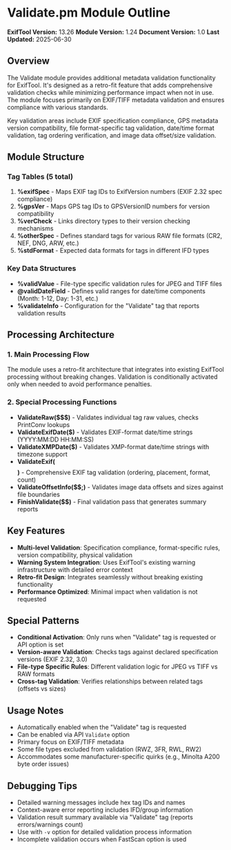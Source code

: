 # Validate.pm Module Outline

**ExifTool Version:** 13.26
**Module Version:** 1.24
**Document Version:** 1.0
**Last Updated:** 2025-06-30

## Overview

The Validate module provides additional metadata validation functionality for ExifTool. It's designed as a retro-fit feature that adds comprehensive validation checks while minimizing performance impact when not in use. The module focuses primarily on EXIF/TIFF metadata validation and ensures compliance with various standards.

Key validation areas include EXIF specification compliance, GPS metadata version compatibility, file format-specific tag validation, date/time format validation, tag ordering verification, and image data offset/size validation.

## Module Structure

### Tag Tables (5 total)

1. **%exifSpec** - Maps EXIF tag IDs to ExifVersion numbers (EXIF 2.32 spec compliance)
2. **%gpsVer** - Maps GPS tag IDs to GPSVersionID numbers for version compatibility  
3. **%verCheck** - Links directory types to their version checking mechanisms
4. **%otherSpec** - Defines standard tags for various RAW file formats (CR2, NEF, DNG, ARW, etc.)
5. **%stdFormat** - Expected data formats for tags in different IFD types

### Key Data Structures

- **%validValue** - File-type specific validation rules for JPEG and TIFF files
- **@validDateField** - Defines valid ranges for date/time components (Month: 1-12, Day: 1-31, etc.)
- **%validateInfo** - Configuration for the "Validate" tag that reports validation results

## Processing Architecture

### 1. Main Processing Flow

The module uses a retro-fit architecture that integrates into existing ExifTool processing without breaking changes. Validation is conditionally activated only when needed to avoid performance penalties.

### 2. Special Processing Functions

- **ValidateRaw($$$)** - Validates individual tag raw values, checks PrintConv lookups
- **ValidateExifDate($)** - Validates EXIF-format date/time strings (YYYY:MM:DD HH:MM:SS)
- **ValidateXMPDate($)** - Validates XMP-format date/time strings with timezone support
- **ValidateExif($$$$$$$$)** - Comprehensive EXIF tag validation (ordering, placement, format, count)
- **ValidateOffsetInfo($$$;$)** - Validates image data offsets and sizes against file boundaries
- **FinishValidate($$)** - Final validation pass that generates summary reports

## Key Features

- **Multi-level Validation**: Specification compliance, format-specific rules, version compatibility, physical validation
- **Warning System Integration**: Uses ExifTool's existing warning infrastructure with detailed error context
- **Retro-fit Design**: Integrates seamlessly without breaking existing functionality
- **Performance Optimized**: Minimal impact when validation is not requested

## Special Patterns

- **Conditional Activation**: Only runs when "Validate" tag is requested or API option is set
- **Version-aware Validation**: Checks tags against declared specification versions (EXIF 2.32, 3.0)
- **File-type Specific Rules**: Different validation logic for JPEG vs TIFF vs RAW formats
- **Cross-tag Validation**: Verifies relationships between related tags (offsets vs sizes)

## Usage Notes

- Automatically enabled when the "Validate" tag is requested
- Can be enabled via API `Validate` option
- Primary focus on EXIF/TIFF metadata
- Some file types excluded from validation (RWZ, 3FR, RWL, RW2)
- Accommodates some manufacturer-specific quirks (e.g., Minolta A200 byte order issues)

## Debugging Tips

- Detailed warning messages include hex tag IDs and names
- Context-aware error reporting includes IFD/group information
- Validation result summary available via "Validate" tag (reports errors/warnings count)
- Use with `-v` option for detailed validation process information
- Incomplete validation occurs when FastScan option is used